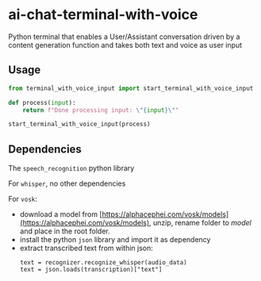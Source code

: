 # ai-chat-terminal-with-voice

Python terminal that enables a User/Assistant conversation driven by a content generation function and takes both text and voice as user input

## Usage

```python
from terminal_with_voice_input import start_terminal_with_voice_input

def process(input):
    return f"Done processing input: \"{input}\""

start_terminal_with_voice_input(process)
```

## Dependencies

The `speech_recognition` python library

For `whisper`, no other dependencies

For `vosk`:

* download a model from [https://alphacephei.com/vosk/models](https://alphacephei.com/vosk/models), unzip, rename folder to *model* and place in the root folder.
* install the python `json` library and import it as dependency
*  extract transcribed text from within json:
    ```
   text = recognizer.recognize_whisper(audio_data)
   text = json.loads(transcription)["text"]
   ```

